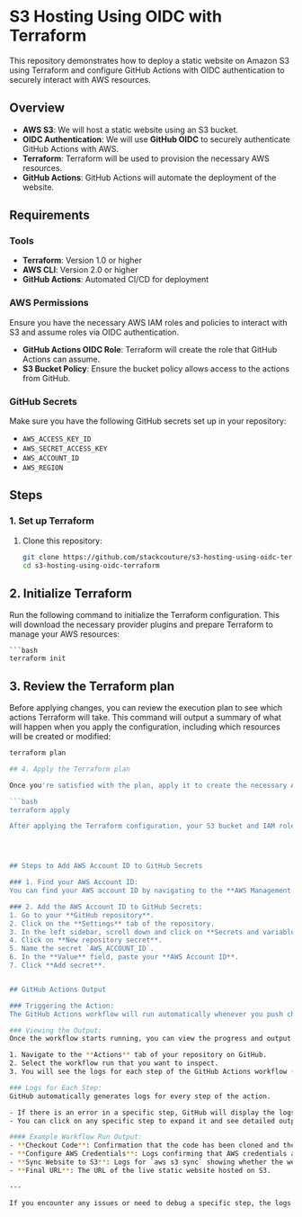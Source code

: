 # S3 Hosting Using OIDC with Terraform

This repository demonstrates how to deploy a static website on Amazon S3 using Terraform and configure GitHub Actions with OIDC authentication to securely interact with AWS resources.

## Overview

- **AWS S3**: We will host a static website using an S3 bucket.
- **OIDC Authentication**: We will use **GitHub OIDC** to securely authenticate GitHub Actions with AWS.
- **Terraform**: Terraform will be used to provision the necessary AWS resources.
- **GitHub Actions**: GitHub Actions will automate the deployment of the website.

## Requirements

### Tools

- **Terraform**: Version 1.0 or higher
- **AWS CLI**: Version 2.0 or higher
- **GitHub Actions**: Automated CI/CD for deployment

### AWS Permissions

Ensure you have the necessary AWS IAM roles and policies to interact with S3 and assume roles via OIDC authentication.

- **GitHub Actions OIDC Role**: Terraform will create the role that GitHub Actions can assume.
- **S3 Bucket Policy**: Ensure the bucket policy allows access to the actions from GitHub.

### GitHub Secrets

Make sure you have the following GitHub secrets set up in your repository:

- `AWS_ACCESS_KEY_ID`
- `AWS_SECRET_ACCESS_KEY`
- `AWS_ACCOUNT_ID`
- `AWS_REGION`

## Steps

### 1. Set up Terraform

1. Clone this repository:

   ```bash
   git clone https://github.com/stackcouture/s3-hosting-using-oidc-terraform.git
   cd s3-hosting-using-oidc-terraform

## 2. Initialize Terraform

Run the following command to initialize the Terraform configuration. This will download the necessary provider plugins and prepare Terraform to manage your AWS resources:

    ```bash
    terraform init

## 3. Review the Terraform plan

Before applying changes, you can review the execution plan to see which actions Terraform will take. This command will output a summary of what will happen when you apply the configuration, including which resources will be created or modified:
   
```bash
terraform plan

## 4. Apply the Terraform plan

Once you're satisfied with the plan, apply it to create the necessary AWS resources (S3 bucket and IAM roles). Terraform will prompt you to confirm before creating the resources. Type yes to proceed:

```bash
terraform apply

After applying the Terraform configuration, your S3 bucket and IAM roles will be provisioned. The S3 bucket will be configured to host your static website.




## Steps to Add AWS Account ID to GitHub Secrets

### 1. Find your AWS Account ID:
You can find your AWS account ID by navigating to the **AWS Management Console** > **IAM** > **Dashboard**. Your account ID will be displayed in the top-right corner.

### 2. Add the AWS Account ID to GitHub Secrets:
1. Go to your **GitHub repository**.
2. Click on the **Settings** tab of the repository.
3. In the left sidebar, scroll down and click on **Secrets and variables** > **Actions**.
4. Click on **New repository secret**.
5. Name the secret `AWS_ACCOUNT_ID`.
6. In the **Value** field, paste your **AWS Account ID**.
7. Click **Add secret**.


## GitHub Actions Output

### Triggering the Action:
The GitHub Actions workflow will run automatically whenever you push changes to your repository (or based on the trigger you've set, like a push to the `main` branch or a `pull_request`).

### Viewing the Output:
Once the workflow starts running, you can view the progress and output of each step in real-time from within GitHub’s interface.

1. Navigate to the **Actions** tab of your repository on GitHub.
2. Select the workflow run that you want to inspect.
3. You will see the logs for each step of the GitHub Actions workflow (like **Checkout Code**, **Configure AWS Credentials**, **Sync Website to S3**, etc.).

### Logs for Each Step:
GitHub automatically generates logs for every step of the action.

- If there is an error in a specific step, GitHub will display the logs with error details so you can troubleshoot.
- You can click on any specific step to expand it and see detailed output.

#### Example Workflow Run Output:
- **Checkout Code**: Confirmation that the code has been cloned and the correct branch checked out.
- **Configure AWS Credentials**: Logs confirming that AWS credentials are set up properly.
- **Sync Website to S3**: Logs for `aws s3 sync` showing whether the website was successfully uploaded to S3 or if any error occurred.
- **Final URL**: The URL of the live static website hosted on S3.

---

If you encounter any issues or need to debug a specific step, the logs will give you details for troubleshooting.
